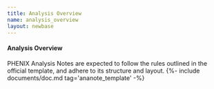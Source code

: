 ```yaml
---
title: Analysis Overview
name: analysis_overview
layout: newbase
---
```

#### Analysis Overview

PHENIX Analysis Notes are expected to follow the rules outlined in the official template, and adhere to its structure and layout.
{%- include documents/doc.md tag='ananote_template' -%}
